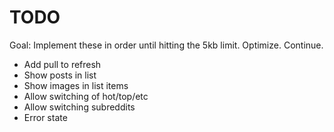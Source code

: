 # TODO

Goal: Implement these in order until hitting the 5kb limit. Optimize. Continue.

* Add pull to refresh
* Show posts in list
* Show images in list items
* Allow switching of hot/top/etc
* Allow switching subreddits
* Error state

